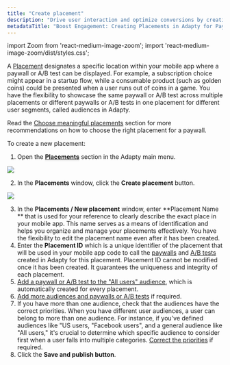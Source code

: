 ```yaml
---
title: "Create placement"
description: "Drive user interaction and optimize conversions by creating targeted placements for paywalls and A/B tests in your app with Adapty's user-friendly platform. Learn how to effortlessly deploy and manage placements for enhanced engagement"
metadataTitle: "Boost Engagement: Creating Placements in Adapty for Paywalls and A/B Tests"
---
```


import Zoom from 'react-medium-image-zoom';
import 'react-medium-image-zoom/dist/styles.css';

A [Placement](placements) designates a specific location within your mobile app where a paywall or A/B test can be displayed. For example, a subscription choice might appear in a startup flow, while a consumable product (such as golden coins) could be presented when a user runs out of coins in a game. You have the flexibility to showcase the same paywall or A/B test across multiple placements or different paywalls or A/B tests in one placement for different user segments, called audiences in Adapty. 

Read the [Choose meaningful placements](choose-meaningful-placements) section for more recommendations on how to choose the right placement for a paywall.

To create a new placement:

1. Open the **[Placements](https://app.adapty.io/placements)** section in the Adapty main menu.

   
<Zoom>
  <img src={require('./img/0561bf8-placements_create_new.webp').default}
  style={{
    border: '1px solid #727272', /* border width and color */
    width: '700px', /* image width */
    display: 'block', /* for alignment */
    margin: '0 auto' /* center alignment */
  }}
/>
</Zoom>



2. In the **Placements** window, click the **Create placement** button.

   
<Zoom>
  <img src={require('./img/3dc0e8c-new_placement.webp').default}
  style={{
    border: '1px solid #727272', /* border width and color */
    width: '700px', /* image width */
    display: 'block', /* for alignment */
    margin: '0 auto' /* center alignment */
  }}
/>
</Zoom>



3. In the **Placements / New placement** window, enter **Placement Name ** that is used for your reference to clearly describe the exact place in your mobile app. This name serves as a means of identification and helps you organize and manage your placements effectively. You have the flexibility to edit the placement name even after it has been created.
4. Enter the **Placement ID** which is a unique identifier of the placement that will be used in your mobile app code to call the [paywalls](paywalls) and [A/B tests](ab-tests) created in Adapty for this placement.  Placement ID cannot be modified once it has been created. It guarantees the uniqueness and integrity of each placement. 
5. [Add a paywall or A/B test to the "All users" audience](add-audience-paywall-ab-test), which is automatically created for every placement.
6. [Add more audiences and paywalls or A/B tests](add-audience-paywall-ab-test) if required.
7. If you have more than one audience, check that the audiences have the correct priorities. When you have different user audiences, a user can belong to more than one audience. For instance, if you've defined audiences like "US users, "Facebook users", and a general audience like "All users," it's crucial to determine which specific audience to consider first when a user falls into multiple categories. [Correct the priorities](change-audience-priority) if required.
8. Click the **Save and publish button**.
